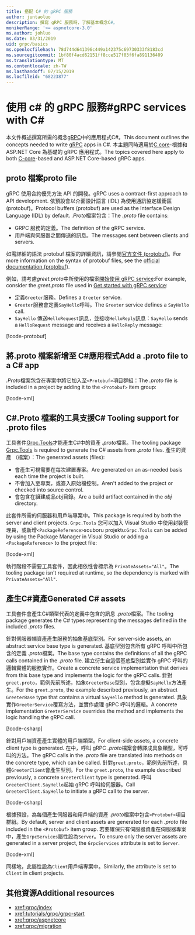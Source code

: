 ```yaml
---
title: 搭配 C# 的 gRPC 服務
author: juntaoluo
description: 撰寫 gRPC 服務時，了解基本概念C#。
monikerRange: '>= aspnetcore-3.0'
ms.author: johluo
ms.date: 03/31/2019
uid: grpc/basics
ms.openlocfilehash: 78d744d641396c449a142375c69730333f8183cd
ms.sourcegitcommit: 1bf80f4acd62151ff8cce517f03f6fa891136409
ms.translationtype: MT
ms.contentlocale: zh-TW
ms.lasthandoff: 07/15/2019
ms.locfileid: "68223877"
---
```

# <a name="grpc-services-with-c"></a><span data-ttu-id="7d311-103">使用 c# 的 gRPC 服務\#</span><span class="sxs-lookup"><span data-stu-id="7d311-103">gRPC services with C\#</span></span>

<span data-ttu-id="7d311-104">本文件概述撰寫所需的概念[gRPC](https://grpc.io/docs/guides/)中的應用程式C#。</span><span class="sxs-lookup"><span data-stu-id="7d311-104">This document outlines the concepts needed to write [gRPC](https://grpc.io/docs/guides/) apps in C#.</span></span> <span data-ttu-id="7d311-105">本主題同時適用於[C core](https://grpc.io/blog/grpc-stacks)-根據和 ASP.NET Core 為基礎的 gRPC 應用程式。</span><span class="sxs-lookup"><span data-stu-id="7d311-105">The topics covered here apply to both [C-core](https://grpc.io/blog/grpc-stacks)-based and ASP.NET Core-based gRPC apps.</span></span>

## <a name="proto-file"></a><span data-ttu-id="7d311-106">proto 檔案</span><span class="sxs-lookup"><span data-stu-id="7d311-106">proto file</span></span>

<span data-ttu-id="7d311-107">gRPC 使用合約優先方法 API 的開發。</span><span class="sxs-lookup"><span data-stu-id="7d311-107">gRPC uses a contract-first approach to API development.</span></span> <span data-ttu-id="7d311-108">依預設會以介面設計語言 (IDL) 為使用通訊協定緩衝區 (protobuf)。</span><span class="sxs-lookup"><span data-stu-id="7d311-108">Protocol buffers (protobuf) are used as the Interface Design Language (IDL) by default.</span></span> <span data-ttu-id="7d311-109">*.Proto*檔案包含：</span><span class="sxs-lookup"><span data-stu-id="7d311-109">The *.proto* file contains:</span></span>

* <span data-ttu-id="7d311-110">GRPC 服務的定義。</span><span class="sxs-lookup"><span data-stu-id="7d311-110">The definition of the gRPC service.</span></span>
* <span data-ttu-id="7d311-111">用戶端與伺服器之間傳送的訊息。</span><span class="sxs-lookup"><span data-stu-id="7d311-111">The messages sent between clients and servers.</span></span>

<span data-ttu-id="7d311-112">如需詳細的語法 protobuf 檔案的詳細資訊，請參閱[官方文件 (protobuf)](https://developers.google.com/protocol-buffers/docs/proto3)。</span><span class="sxs-lookup"><span data-stu-id="7d311-112">For more information on the syntax of protobuf files, see the [official documentation (protobuf)](https://developers.google.com/protocol-buffers/docs/proto3).</span></span>

<span data-ttu-id="7d311-113">例如，請考慮*greet.proto*中所使用的檔案[開始使用 gRPC service](xref:tutorials/grpc/grpc-start):</span><span class="sxs-lookup"><span data-stu-id="7d311-113">For example, consider the *greet.proto* file used in [Get started with gRPC service](xref:tutorials/grpc/grpc-start):</span></span>

* <span data-ttu-id="7d311-114">定義`Greeter`服務。</span><span class="sxs-lookup"><span data-stu-id="7d311-114">Defines a `Greeter` service.</span></span>
* <span data-ttu-id="7d311-115">`Greeter`服務會定義`SayHello`呼叫。</span><span class="sxs-lookup"><span data-stu-id="7d311-115">The `Greeter` service defines a `SayHello` call.</span></span>
* <span data-ttu-id="7d311-116">`SayHello` 傳送`HelloRequest`訊息，並接收`HelloReply`訊息：</span><span class="sxs-lookup"><span data-stu-id="7d311-116">`SayHello` sends a `HelloRequest` message and receives a `HelloReply` message:</span></span>

[!code-protobuf[](~/tutorials//grpc/grpc-start/sample/GrpcGreeter/Protos/greet.proto)]

## <a name="add-a-proto-file-to-a-c-app"></a><span data-ttu-id="7d311-117">將.proto 檔案新增至 C\#應用程式</span><span class="sxs-lookup"><span data-stu-id="7d311-117">Add a .proto file to a C\# app</span></span>

<span data-ttu-id="7d311-118">*.Proto*檔案包含在專案中將它加入至`<Protobuf>`項目群組：</span><span class="sxs-lookup"><span data-stu-id="7d311-118">The *.proto* file is included in a project by adding it to the `<Protobuf>` item group:</span></span>

[!code-xml[](~/tutorials/grpc/grpc-start/sample/GrpcGreeter/GrpcGreeter.csproj?highlight=2&range=7-9)]

## <a name="c-tooling-support-for-proto-files"></a><span data-ttu-id="7d311-119">C#.Proto 檔案的工具支援</span><span class="sxs-lookup"><span data-stu-id="7d311-119">C# Tooling support for .proto files</span></span>

<span data-ttu-id="7d311-120">工具套件[Grpc.Tools](https://www.nuget.org/packages/Grpc.Tools/)才能產生C#中的資產 *.proto*檔案。</span><span class="sxs-lookup"><span data-stu-id="7d311-120">The tooling package [Grpc.Tools](https://www.nuget.org/packages/Grpc.Tools/) is required to generate the C# assets from *.proto* files.</span></span> <span data-ttu-id="7d311-121">產生的資產 （檔案）：</span><span class="sxs-lookup"><span data-stu-id="7d311-121">The generated assets (files):</span></span>

* <span data-ttu-id="7d311-122">會產生可視需要在每次建置專案。</span><span class="sxs-lookup"><span data-stu-id="7d311-122">Are generated on an as-needed basis each time the project is built.</span></span>
* <span data-ttu-id="7d311-123">不會加入至專案，或簽入原始檔控制。</span><span class="sxs-lookup"><span data-stu-id="7d311-123">Aren't added to the project or checked into source control.</span></span>
* <span data-ttu-id="7d311-124">會包含在組建成品*obj*目錄。</span><span class="sxs-lookup"><span data-stu-id="7d311-124">Are a build artifact contained in the *obj* directory.</span></span>

<span data-ttu-id="7d311-125">此套件所需的伺服器和用戶端專案中。</span><span class="sxs-lookup"><span data-stu-id="7d311-125">This package is required by both the server and client projects.</span></span> <span data-ttu-id="7d311-126">`Grpc.Tools` 您可以加入 Visual Studio 中使用封裝管理員，或新增`<PackageReference>`souboru projektu:</span><span class="sxs-lookup"><span data-stu-id="7d311-126">`Grpc.Tools` can be added by using the Package Manager in Visual Studio or adding a `<PackageReference>` to the project file:</span></span>

[!code-xml[](~/tutorials/grpc/grpc-start/sample/GrpcGreeter/GrpcGreeter.csproj?highlight=1&range=15)]

<span data-ttu-id="7d311-127">執行階段不需要工具套件，因此相依性會標示為 `PrivateAssets="All"`。</span><span class="sxs-lookup"><span data-stu-id="7d311-127">The tooling package isn't required at runtime, so the dependency is marked with `PrivateAssets="All"`.</span></span>

## <a name="generated-c-assets"></a><span data-ttu-id="7d311-128">產生C#資產</span><span class="sxs-lookup"><span data-stu-id="7d311-128">Generated C# assets</span></span>

<span data-ttu-id="7d311-129">工具套件會產生C#類型代表的定義中包含的訊息 *.proto*檔案。</span><span class="sxs-lookup"><span data-stu-id="7d311-129">The tooling package generates the C# types representing the messages defined in the included *.proto* files.</span></span>

<span data-ttu-id="7d311-130">針對伺服器端資產產生服務的抽象基底型別。</span><span class="sxs-lookup"><span data-stu-id="7d311-130">For server-side assets, an abstract service base type is generated.</span></span> <span data-ttu-id="7d311-131">基底型別包含所有 gRPC 呼叫中所包含的定義 *.proto*檔案。</span><span class="sxs-lookup"><span data-stu-id="7d311-131">The base type contains the definitions of all the gRPC calls contained in the *.proto* file.</span></span> <span data-ttu-id="7d311-132">建立衍生自這個基底型別並實作 gRPC 呼叫的邏輯實體的服務實作。</span><span class="sxs-lookup"><span data-stu-id="7d311-132">Create a concrete service implementation that derives from this base type and implements the logic for the gRPC calls.</span></span> <span data-ttu-id="7d311-133">針對`greet.proto`，範例先前所述，抽象`GreeterBase`型別，包含虛擬`SayHello`方法產生。</span><span class="sxs-lookup"><span data-stu-id="7d311-133">For the `greet.proto`, the example described previously, an abstract `GreeterBase` type that contains a virtual `SayHello` method is generated.</span></span> <span data-ttu-id="7d311-134">具象實作`GreeterService`覆寫方法，並實作處理 gRPC 呼叫的邏輯。</span><span class="sxs-lookup"><span data-stu-id="7d311-134">A concrete implementation `GreeterService` overrides the method and implements the logic handling the gRPC call.</span></span>

[!code-csharp[](~/tutorials//grpc/grpc-start/sample/GrpcGreeter/Services/GreeterService.cs?name=snippet)]

<span data-ttu-id="7d311-135">針對用戶端資產產生實體的用戶端類型。</span><span class="sxs-lookup"><span data-stu-id="7d311-135">For client-side assets, a concrete client type is generated.</span></span> <span data-ttu-id="7d311-136">在中，呼叫 gRPC *.proto*檔案會轉譯成具象類型，可呼叫的方法。</span><span class="sxs-lookup"><span data-stu-id="7d311-136">The gRPC calls in the *.proto* file are translated into methods on the concrete type, which can be called.</span></span> <span data-ttu-id="7d311-137">針對`greet.proto`，範例先前所述，具體`GreeterClient`會產生型別。</span><span class="sxs-lookup"><span data-stu-id="7d311-137">For the `greet.proto`, the example described previously, a concrete `GreeterClient` type is generated.</span></span> <span data-ttu-id="7d311-138">呼叫`GreeterClient.SayHello`起始 gRPC 呼叫給伺服器。</span><span class="sxs-lookup"><span data-stu-id="7d311-138">Call `GreeterClient.SayHello` to initiate a gRPC call to the server.</span></span>

[!code-csharp[](~/tutorials//grpc/grpc-start/sample/GrpcGreeterClient/Program.cs?highlight=5-8&name=snippet)]

<span data-ttu-id="7d311-139">根據預設，為每個產生伺服器和用戶端的資產 *.proto*檔案中包含`<Protobuf>`項目群組。</span><span class="sxs-lookup"><span data-stu-id="7d311-139">By default, server and client assets are generated for each *.proto* file included in the `<Protobuf>` item group.</span></span> <span data-ttu-id="7d311-140">若要確保只有伺服器資產在伺服器專案中，產生`GrpcServices`屬性設為`Server`。</span><span class="sxs-lookup"><span data-stu-id="7d311-140">To ensure only the server assets are generated in a server project, the `GrpcServices` attribute is set to `Server`.</span></span>

[!code-xml[](~/tutorials//grpc/grpc-start/sample/GrpcGreeter/GrpcGreeter.csproj?highlight=2&range=7-9)]

<span data-ttu-id="7d311-141">同樣地，此屬性設為`Client`用戶端專案中。</span><span class="sxs-lookup"><span data-stu-id="7d311-141">Similarly, the attribute is set to `Client` in client projects.</span></span>

## <a name="additional-resources"></a><span data-ttu-id="7d311-142">其他資源</span><span class="sxs-lookup"><span data-stu-id="7d311-142">Additional resources</span></span>

* <xref:grpc/index>
* <xref:tutorials/grpc/grpc-start>
* <xref:grpc/aspnetcore>
* <xref:grpc/migration>
